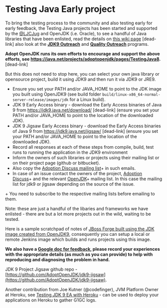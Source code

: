 # Testing Java Early project

To bring the testing process to the community and also testing early for early feedback, the Testing Java projects has been started and supported by the [@LJCJug](http://twitter.com/ljcjug) and OpenJDK (i.e. Oracle), to see a handful of Java libraries that have been enlisted, read the details on [this wiki page](https://java.net/projects/adoptopenjdk/pages/TestingJava8) [dead-link] also look at the **[JDK9 Outreach](https://wiki.openjdk.java.net/display/Adoption/JDK+9+Outreach)** and **[Quality Outreach](https://wiki.openjdk.java.net/display/quality/Quality+Outreach)** programs.

**Adopt OpenJDK runs its own efforts to encourage and support the above efforts, see https://java.net/projects/adoptopenjdk/pages/TestingJava8.**  [dead-link]

But this does not need to stop here, you can select your own java library or opensource project, build it using JDK9 and then run it via JDK9 or JRE9.

* Ensure you set your PATH and/or JAVA_HOME to point to the JDK image you built using OpenJDK9 (see build folder ```build/linux-x86_64-normal-server-release/images/jdk``` for a Linux build).
* JDK 9 Early Access binary - download the Early Access binaries of Java 9 from https://jdk9.java.net/download/ [dead-link] (ensure you set your PATH and/or JAVA_HOME to point to the location of the downloaded JDK).
* JDK 9 Jigsaw Early Access binary - download the Early Access binaries of Java 9 from https://jdk9.java.net/jigsaw/ [dead-link] (ensure you set your PATH and/or JAVA_HOME to point to the location of the downloaded JDK).
* Record all responses at each of these steps from compile, build, test runs to running the application in the JDK9 environment
* Inform the owners of such libraries or projects using their mailing list or on their project page (github or bitbucket). 
* Also copy the [Adoption Discuss mailing list](http://mail.openjdk.java.net/mailman/listinfo/adoption-discuss)+ in such emails. 
* In case of an issue contact the owners of the project, [Adoption Discuss](http://mail.openjdk.java.net/mailman/listinfo/adoption-discuss)+ and the relevant [OpenJDK](http://mail.openjdk.java.net/mailman/listinfo)+ mailing list. In this case the mailing list for jdk9 or jigsaw depending on the source of the issue.

 \+ You need to subscribe to the respective mailing lists before emailing to them.

Note: these are just a handful of the libaries and frameworks we have enlisted - there are but a lot more projects out in the wild, waiting to be tested.

Here is a sample scratchpad of notes of [JBoss Forge built using the JDK image created from OpenJDK9](https://gist.github.com/neomatrix369/9fa4147ee8999cfd3a4e), consequently you can setup a local or remote Jenkins image which builds and runs projects using this image.

**We also have a [Google doc for feedback](https://docs.google.com/document/d/1KlumN74IGt-TU-Md3Fn5h4sXHa75RApWNLszUTVp-DE/edit), please record your experiences with the appropriate details (as much as you can provide) to help with reproducing and diagnosing the problem in hand.**

JDK 9 Project Jigsaw github repo - [https://github.com/AdoptOpenJDK/jdk9-jigsaw](https://github.com/AdoptOpenJDK/jdk9-jigsaw).

Another contribution from Joe Kutner (@codefinger), JVM Platform Owner at Heroku, see [Testing JDK 9 EA with Heroku](http://jkutner.github.io/2015/07/16/test-jdk9-heroku.html) - can be used to deploy your applications on Heroku to gather G1GC logs.